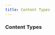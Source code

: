 ```yaml
---
title: Content Types
---
```


<h3 id="group-content-types" class="sub-group-title" data-anchor="content-types">Content Types</h3>
